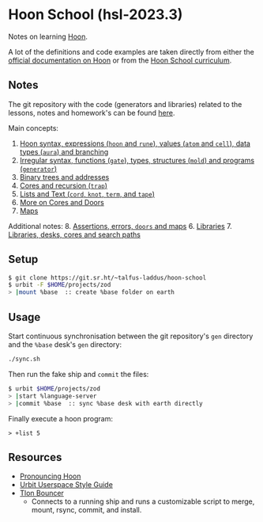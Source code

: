 # Hoon School (hsl-2023.3)

Notes on learning [Hoon](https://developers.urbit.org/reference/hoon/overview).

A lot of the definitions and code examples are taken directly from either the [official documentation on Hoon](https://developers.urbit.org/reference/hoon/overview) or from the [Hoon School curriculum](https://developers.urbit.org/guides/core/hoon-school/A-intro).

## Notes

The git repository with the code (generators and libraries) related to the lessons, notes and homework's can be found [here](https://git.sr.ht/~talfus-laddus/hoon-school).

Main concepts:
1. [Hoon syntax, expressions (`hoon` and `rune`), values (`atom` and `cell`), data types (`aura`) and branching](notes/1-hoon-rune-atom-cell-aura.md)
2. [Irregular syntax, functions (`gate`), types, structures (`mold`) and programs (`generator`)](notes/2-gates-molds-generators.md)
3. [Binary trees and addresses](notes/3-tree-addresses.md)
4. [Cores and recursion (`trap`)](notes/4-cores-recursion.md)
5. [Lists and Text (`cord`, `knot`, `term`, and `tape`)](notes/5-text-lists.md)
6. [More on Cores and Doors](notes/6-doors.md)
7. [Maps](notes/7-maps.md)

Additional notes:
8. [Assertions, errors, `doors` and maps](notes/hsl-6.md)
6. [Libraries](notes/6-libraries.md)
7. [Libraries, desks, cores and search paths](notes/hsl-5.md)

## Setup

```bash
$ git clone https://git.sr.ht/~talfus-laddus/hoon-school
$ urbit -F $HOME/projects/zod
> |mount %base  :: create %base folder on earth
```

## Usage

Start continuous synchronisation between the git repository's `gen` directory and the `%base` desk's `gen` directory:
```bash
./sync.sh
```

Then run the fake ship and `commit` the files:
```bash
$ urbit $HOME/projects/zod
> |start %language-server
> |commit %base  :: sync %base desk with earth directly
```

Finally execute a hoon program:
```dojo
> +list 5
```

## Resources

- [Pronouncing Hoon](pronouncing-hoon.md)
- [Urbit Userspace Style Guide](https://www.ajlamarc.com/blog/2023-02-26-urbit-style/)
- [Tlon Bouncer](https://github.com/tloncorp/bouncer)
    - Connects to a running ship and runs a customizable script to merge, mount, rsync, commit, and install.
